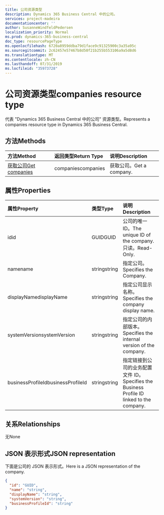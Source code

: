 ```yaml
---
title: 公司资源类型
description: Dynamics 365 Business Central 中的公司。
services: project-madeira
documentationcenter: ''
author: SusanneWindfeldPedersen
localization_priority: Normal
ms.prod: dynamics-365-business-central
doc_type: resourcePageType
ms.openlocfilehash: 6720a8959ddba79d1face9c91325900c3a35a95c
ms.sourcegitcommit: 2c62457e57467b8d50f21b255b553106a9a5d8d6
ms.translationtype: MT
ms.contentlocale: zh-CN
ms.lasthandoff: 07/31/2019
ms.locfileid: "35973728"
---
```

# <a name="companies-resource-type"></a><span data-ttu-id="bf2aa-103">公司资源类型</span><span class="sxs-lookup"><span data-stu-id="bf2aa-103">companies resource type</span></span>
<span data-ttu-id="bf2aa-104">代表 "Dynamics 365 Business Central 中的公司" 资源类型。</span><span class="sxs-lookup"><span data-stu-id="bf2aa-104">Represents a companies resource type in Dynamics 365 Business Central.</span></span> 

## <a name="methods"></a><span data-ttu-id="bf2aa-105">方法</span><span class="sxs-lookup"><span data-stu-id="bf2aa-105">Methods</span></span>

| <span data-ttu-id="bf2aa-106">方法</span><span class="sxs-lookup"><span data-stu-id="bf2aa-106">Method</span></span>         | <span data-ttu-id="bf2aa-107">返回类型</span><span class="sxs-lookup"><span data-stu-id="bf2aa-107">Return Type</span></span>  |<span data-ttu-id="bf2aa-108">说明</span><span class="sxs-lookup"><span data-stu-id="bf2aa-108">Description</span></span>|
|:---------------|:-------------|:----------|
|[<span data-ttu-id="bf2aa-109">获取公司</span><span class="sxs-lookup"><span data-stu-id="bf2aa-109">Get companies</span></span>](../api/dynamics-companies-get.md)|<span data-ttu-id="bf2aa-110">companies</span><span class="sxs-lookup"><span data-stu-id="bf2aa-110">companies</span></span>|<span data-ttu-id="bf2aa-111">获取公司。</span><span class="sxs-lookup"><span data-stu-id="bf2aa-111">Get a company.</span></span>|

## <a name="properties"></a><span data-ttu-id="bf2aa-112">属性</span><span class="sxs-lookup"><span data-stu-id="bf2aa-112">Properties</span></span>
| <span data-ttu-id="bf2aa-113">属性</span><span class="sxs-lookup"><span data-stu-id="bf2aa-113">Property</span></span>        | <span data-ttu-id="bf2aa-114">类型</span><span class="sxs-lookup"><span data-stu-id="bf2aa-114">Type</span></span> |<span data-ttu-id="bf2aa-115">说明</span><span class="sxs-lookup"><span data-stu-id="bf2aa-115">Description</span></span>                             |
|:----------------|:-----|:---------------------------------------|
|<span data-ttu-id="bf2aa-116">id</span><span class="sxs-lookup"><span data-stu-id="bf2aa-116">id</span></span>               |<span data-ttu-id="bf2aa-117">GUID</span><span class="sxs-lookup"><span data-stu-id="bf2aa-117">GUID</span></span>  |<span data-ttu-id="bf2aa-118">公司的唯一 ID。</span><span class="sxs-lookup"><span data-stu-id="bf2aa-118">The unique ID of the company.</span></span> <span data-ttu-id="bf2aa-119">只读。</span><span class="sxs-lookup"><span data-stu-id="bf2aa-119">Read-Only.</span></span>|
|<span data-ttu-id="bf2aa-120">name</span><span class="sxs-lookup"><span data-stu-id="bf2aa-120">name</span></span>             |<span data-ttu-id="bf2aa-121">string</span><span class="sxs-lookup"><span data-stu-id="bf2aa-121">string</span></span>|<span data-ttu-id="bf2aa-122">指定公司。</span><span class="sxs-lookup"><span data-stu-id="bf2aa-122">Specifies the Company.</span></span>                  |
|<span data-ttu-id="bf2aa-123">displayName</span><span class="sxs-lookup"><span data-stu-id="bf2aa-123">displayName</span></span>      |<span data-ttu-id="bf2aa-124">string</span><span class="sxs-lookup"><span data-stu-id="bf2aa-124">string</span></span>|<span data-ttu-id="bf2aa-125">指定公司显示名称。</span><span class="sxs-lookup"><span data-stu-id="bf2aa-125">Specifies the company display name.</span></span>     |
|<span data-ttu-id="bf2aa-126">systemVersion</span><span class="sxs-lookup"><span data-stu-id="bf2aa-126">systemVersion</span></span>    |<span data-ttu-id="bf2aa-127">string</span><span class="sxs-lookup"><span data-stu-id="bf2aa-127">string</span></span>|<span data-ttu-id="bf2aa-128">指定公司的内部版本。</span><span class="sxs-lookup"><span data-stu-id="bf2aa-128">Specifies the internal version of the company.</span></span>|
|<span data-ttu-id="bf2aa-129">businessProfileId</span><span class="sxs-lookup"><span data-stu-id="bf2aa-129">businessProfileId</span></span>|<span data-ttu-id="bf2aa-130">string</span><span class="sxs-lookup"><span data-stu-id="bf2aa-130">string</span></span>|<span data-ttu-id="bf2aa-131">指定链接到公司的业务配置文件 ID。</span><span class="sxs-lookup"><span data-stu-id="bf2aa-131">Specifies the Business Profile ID linked to the company.</span></span>|


## <a name="relationships"></a><span data-ttu-id="bf2aa-132">关系</span><span class="sxs-lookup"><span data-stu-id="bf2aa-132">Relationships</span></span>
<span data-ttu-id="bf2aa-133">无</span><span class="sxs-lookup"><span data-stu-id="bf2aa-133">None</span></span>

## <a name="json-representation"></a><span data-ttu-id="bf2aa-134">JSON 表示形式</span><span class="sxs-lookup"><span data-stu-id="bf2aa-134">JSON representation</span></span>

<span data-ttu-id="bf2aa-135">下面是公司的 JSON 表示形式。</span><span class="sxs-lookup"><span data-stu-id="bf2aa-135">Here is a JSON representation of the company.</span></span>

```json
{
  "id": "GUID",
  "name": "string",
  "displayName": "string",
  "systemVersion": "string",
  "businessProfileId": "string"
}

```



